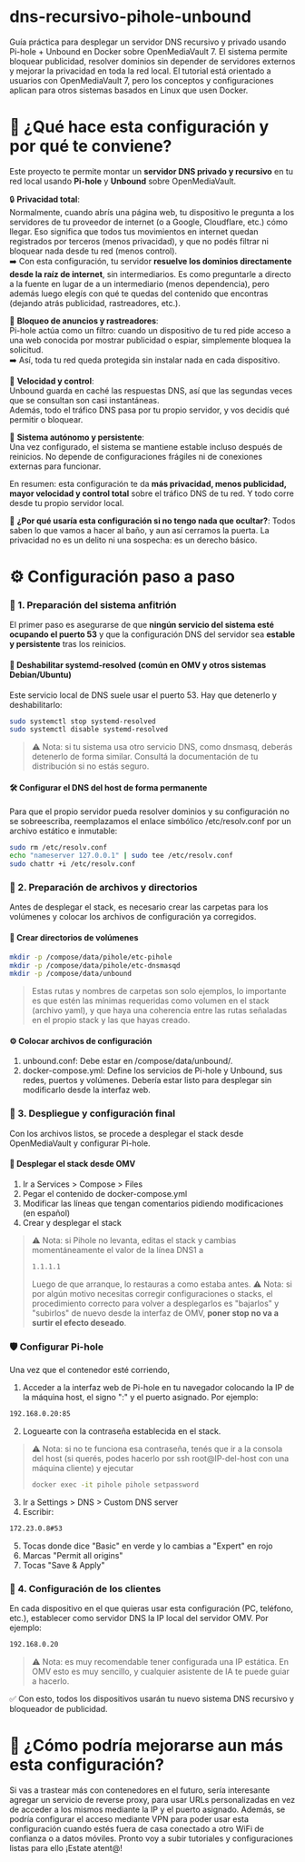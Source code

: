 # dns-recursivo-pihole-unbound

Guía práctica para desplegar un servidor DNS recursivo y privado usando Pi-hole + Unbound en Docker sobre OpenMediaVault 7. El sistema permite bloquear publicidad, resolver dominios sin depender de servidores externos y mejorar la privacidad en toda la red local. El tutorial está orientado a usuarios con OpenMediaVault 7, pero los conceptos y configuraciones aplican para otros sistemas basados en Linux que usen Docker.


# 🧠 ¿Qué hace esta configuración y por qué te conviene?

Este proyecto te permite montar un **servidor DNS privado y recursivo** en tu red local usando **Pi-hole** y **Unbound** sobre OpenMediaVault.

🔒 **Privacidad total**:  
Normalmente, cuando abrís una página web, tu dispositivo le pregunta a los servidores de tu proveedor de internet (o a Google, Cloudflare, etc.) cómo llegar. Eso significa que todos tus movimientos en internet quedan registrados por terceros (menos privacidad), y que no podés filtrar ni bloquear nada desde tu red (menos control).  
➡️ Con esta configuración, tu servidor **resuelve los dominios directamente desde la raíz de internet**, sin intermediarios. Es como preguntarle a directo a la fuente en lugar de a un intermediario (menos dependencia), pero además luego elegís con qué te quedas del contenido que encontras (dejando atrás publicidad, rastreadores, etc.).

🚫 **Bloqueo de anuncios y rastreadores**:  
Pi-hole actúa como un filtro: cuando un dispositivo de tu red pide acceso a una web conocida por mostrar publicidad o espiar, simplemente bloquea la solicitud.  
➡️ Así, toda tu red queda protegida sin instalar nada en cada dispositivo.

🚀 **Velocidad y control**:  
Unbound guarda en caché las respuestas DNS, así que las segundas veces que se consultan son casi instantáneas.  
Además, todo el tráfico DNS pasa por tu propio servidor, y vos decidís qué permitir o bloquear.

🧱 **Sistema autónomo y persistente**:  
Una vez configurado, el sistema se mantiene estable incluso después de reinicios. No depende de configuraciones frágiles ni de conexiones externas para funcionar.

En resumen: esta configuración te da **más privacidad, menos publicidad, mayor velocidad y control total** sobre el tráfico DNS de tu red. Y todo corre desde tu propio servidor local.

🤔 **¿Por qué usaría esta configuración si no tengo nada que ocultar?**:
Todos saben lo que vamos a hacer al baño, y aun así cerramos la puerta. La privacidad no es un delito ni una sospecha: es un derecho básico.

# ⚙️ Configuración paso a paso

### 🧱 1. Preparación del sistema anfitrión
El primer paso es asegurarse de que **ningún servicio del sistema esté ocupando el puerto 53** y que la configuración DNS del servidor sea **estable y persistente** tras los reinicios.
#### 🔻 Deshabilitar systemd-resolved (común en OMV y otros sistemas Debian/Ubuntu)
Este servicio local de DNS suele usar el puerto 53. Hay que detenerlo y deshabilitarlo:
```bash
sudo systemctl stop systemd-resolved
sudo systemctl disable systemd-resolved
```
> ⚠️ Nota: si tu sistema usa otro servicio DNS, como dnsmasq, deberás detenerlo de forma similar. Consultá la documentación de tu distribución si no estás seguro.
#### 🛠️ Configurar el DNS del host de forma permanente
Para que el propio servidor pueda resolver dominios y su configuración no se sobreescriba, reemplazamos el enlace simbólico /etc/resolv.conf por un archivo estático e inmutable:
```bash
sudo rm /etc/resolv.conf
echo "nameserver 127.0.0.1" | sudo tee /etc/resolv.conf
sudo chattr +i /etc/resolv.conf
```

### 📁 2. Preparación de archivos y directorios
Antes de desplegar el stack, es necesario crear las carpetas para los volúmenes y colocar los archivos de configuración ya corregidos.
#### 📂 Crear directorios de volúmenes
```bash
mkdir -p /compose/data/pihole/etc-pihole
mkdir -p /compose/data/pihole/etc-dnsmasqd
mkdir -p /compose/data/unbound
```
> Estas rutas y nombres de carpetas son solo ejemplos, lo importante es que estén las mínimas requeridas como volumen en el stack (archivo yaml), y que haya una coherencia entre las rutas señaladas en el propio stack y las que hayas creado.
#### ⚙️ Colocar archivos de configuración
1. unbound.conf: Debe estar en /compose/data/unbound/. 
2. docker-compose.yml: Define los servicios de Pi-hole y Unbound, sus redes, puertos y volúmenes. Debería estar listo para desplegar sin modificarlo desde la interfaz web.

### 🚀 3. Despliegue y configuración final
Con los archivos listos, se procede a desplegar el stack desde OpenMediaVault y configurar Pi-hole.

#### 🧩 Desplegar el stack desde OMV
1. Ir a Services > Compose > Files
2. Pegar el contenido de docker-compose.yml
3. Modificar las líneas que tengan comentarios pidiendo modificaciones (en español)
4. Crear y desplegar el stack
> ⚠️ Nota: si Pihole no levanta, editas el stack y cambias momentáneamente el valor de la línea DNS1 a
> ``` bash
> 1.1.1.1
> ```
> Luego de que arranque, lo restauras a como estaba antes.
> ⚠️ Nota: si por algún motivo necesitas corregir configuraciones o stacks, el procedimiento correcto para volver a desplegarlos es "bajarlos" y "subirlos" de nuevo desde la interfaz de OMV, **poner stop no va a surtir el efecto deseado**.
### 🛡️ Configurar Pi-hole
Una vez que el contenedor esté corriendo, 
1. Acceder a la interfaz web de Pi-hole en tu navegador colocando la IP de la máquina host, el signo ":" y el puerto asignado. Por ejemplo: 
``` bash 
192.168.0.20:85
```
2. Loguearte con la contraseña establecida en el stack.
> ⚠️ Nota: si no te funciona esa contraseña, tenés que ir a la consola del host (si querés, podes hacerlo por ssh root@IP-del-host con una máquina cliente) y ejecutar
> ``` bash
> docker exec -it pihole pihole setpassword
> ```
3. Ir a Settings > DNS > Custom DNS server
4. Escribir:
```bash
172.23.0.8#53
```
5. Tocas donde dice "Basic" en verde y lo cambias a "Expert" en rojo
6. Marcas "Permit all origins" 
7. Tocas "Save & Apply"

### 🧪 4. Configuración de los clientes
En cada dispositivo en el que quieras usar esta configuración (PC, teléfono, etc.), establecer como servidor DNS la IP local del servidor OMV. Por ejemplo:
```bash
192.168.0.20
```
> ⚠️ Nota: es muy recomendable tener configurada una IP estática. En OMV esto es muy sencillo, y cualquier asistente de IA te puede guiar a hacerlo.

✅ Con esto, todos los dispositivos usarán tu nuevo sistema DNS recursivo y bloqueador de publicidad.

# 🧠 ¿Cómo podría mejorarse aun más esta configuración?
Si vas a trastear más con contenedores en el futuro, sería interesante agregar un servicio de reverse proxy, para usar URLs personalizadas en vez de acceder a los mismos mediante la IP y el puerto asignado. Además, se podría configurar el acceso mediante VPN para poder usar esta configuración cuando estés fuera de casa conectado a otro WiFi de confianza o a datos móviles. Pronto voy a subir tutoriales y configuraciones listas para ello ¡Estate atent@!

